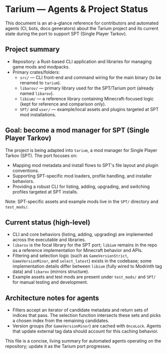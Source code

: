 
# Tarium — Agents & Project Status

This document is an at-a-glance reference for contributors and automated agents (CI, bots, docs generators) about the Tarium project and its current state during the port to support SPT (Single Player Tarkov).

## Project summary

- Repository: a Rust-based CLI application and libraries for managing game mods and modpacks.
- Primary crates/folders:
  - `src/` — CLI front-end and command wiring for the main binary (to be renamed to `tarium`).
  - `libarov/` — primary library used for the SPT/Tarium port (already named `libarov`).
  - `libium/` — a reference library containing Minecraft-focused logic (kept for reference and comparison only).
  - `SPT/` and `user/` — example/local assets and plugins targeted at SPT mod installations.

## Goal: become a mod manager for SPT (Single Player Tarkov)

The project is being adapted into `tarium`, a mod manager for Single Player Tarkov (SPT). The port focuses on:

- Mapping mod metadata and install flows to SPT's file layout and plugin conventions.
- Supporting SPT-specific mod loaders, profile handling, and installer behaviors.
- Providing a robust CLI for listing, adding, upgrading, and switching profiles targeted at SPT installs.

Note: SPT-specific assets and example mods live in the `SPT/` directory and `test_mods/`.

## Current status (high-level)

- CLI and core behaviors (listing, adding, upgrading) are implemented across the executable and libraries.
- `libarov` is the focal library for the SPT port; `libium` remains in the repo as a reference implementation for Minecraft behavior and APIs.
- Filtering and selection logic (such as `GameVersionStrict`, `GameVersionMinor`, and `select_latest`) exists in the codebase; some implementation details differ between `libium` (fully wired to Modrinth tag data) and `libarov` (mirrors structure).
- Example assets and test mods are present under `test_mods/` and `SPT/` for manual testing and development.

## Architecture notes for agents

- Filters accept an iterator of candidate metadata and return sets of indices that pass. The selection function intersects these sets and picks a chosen index from the remaining candidates.
- Version groups (for `GameVersionMinor`) are cached with `OnceLock`. Agents that update external tag data should account for this caching behavior.

This file is a concise, living summary for automated agents operating on the repository; update it as the Tarium port progresses.
